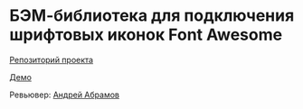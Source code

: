 # БЭМ-библиотека для подключения шрифтовых иконок Font Awesome

[Репозиторий проекта](https://github.com/1vank1n/bem-fa)

[Демо](https://1vank1n.github.io/bem-fa/ )

Ревьювер: [Андрей Абрамов](https://ru.bem.info/authors/abramov-andrey/ )
